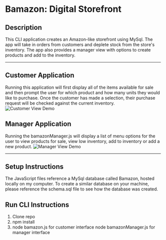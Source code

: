 # Bamazon: Digital Storefront

## Description
This CLI application creates an Amazon-like storefront using MySql. The app will take in orders from customers and deplete stock from the store's inventory. The app also provides a manager view with options to create products and add to the inventory. 

***

## Customer Application
Running this application will first display all of the items available for sale and then prompt the user for which product and how many units they would like to purchase. Once the customer has made a selection, their purchase request will be checked against the current inventory. 
![Customer View Demo](https://user-images.githubusercontent.com/27502734/31977727-ce308936-b903-11e7-8225-2efb24ca9caa.gif "Customer Demo")
 
## Manager Application
Running the bamazonManager.js will display a list of menu options for the user to view products for sale, view low inventory, add to inventory or add a new product.
![Manager View Demo](https://user-images.githubusercontent.com/27502734/31977711-bc90d334-b903-11e7-939a-1c5d6af59b18.gif "Manager Demo")

***

## Setup Instructions
The JavaScript files reference a MySql database called Bamazon, hosted locally on my computer. To create a similar database on your machine, please reference the schema.sql file to see how the database was created. 

## Run CLI Instructions
1. Clone repo
2. npm install
3. node bamazon.js for customer interface
node bamazonManager.js for manager interface
